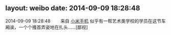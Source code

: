 layout: weibo
date: 2014-09-09 18:28:48
---
<meta name="referrer" content="no-referrer" />

2014-09-09 18:28:48  &nbsp;&nbsp;&nbsp;&nbsp;&nbsp;&nbsp; 来自 <a href="http://app.weibo.com/t/feed/22zMnn" rel="nofollow">小米手机</a>
似乎有一帮艺术类学校的学员在这节车厢诶，一个个搔首弄姿地在扎头……[鄙视] ​​​

